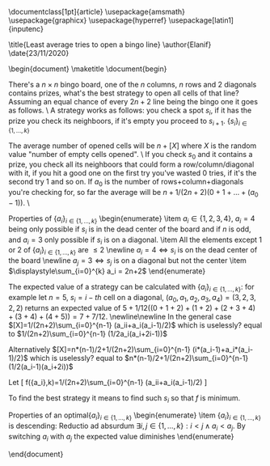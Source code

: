 \documentclass[1pt]{article}
\usepackage{amsmath}
\usepackage{graphicx}
\usepackage{hyperref}
\usepackage[latin1]{inputenc}

\title{Least average tries to open a bingo line}
\author{Elanif}
\date{23/11/2020}

\begin{document}
\maketitle
\document{begin}

There's a $n\times n$ bingo board, one of the $n$ columns, $n$ rows and $2$ diagonals contains prizes, what's the best strategy to open all cells of that line? Assuming an equal chance of every $2n+2$ line being the bingo one it goes as follows.
\\
A strategy works as follows: you check a spot $s_i$, if it has the prize you check its neighboors, if it's empty you proceed to $s_{i+1}$. $\{s_i\}_{i\in \{1,\dotsc,k\}}$

The average number of opened cells will be $n+[X]$ where $X$ is the random value "number of empty cells opened".
\\
If you check $s_0$ and it contains a prize, you check all its neighboors that could form a row/column/diagonal with it, if you hit a good one on the first try you've wasted $0$ tries, if it's the second try $1$ and so on. If $a_0$ is the number of rows+column+diagonals you're checking for, so far the average will be $n+1/(2n+2)(0+1+...+(a_0-1))$.
\\

Properties of $\{a_i\}_{i\in \{1,\dotsc,k\}}$
\begin{enumerate}
\item $a_i\in\{1,2,3,4\}$, $a_i=4$ being only possible if $s_i$ is in the dead center of the board and if $n$ is odd, and $a_i=3$ only possible if $s_i$ is on a diagonal.
\item All the elements except $1$ or $2$ of $\{a_i\}_{i\in \{1,\dotsc,k\}}$ are $\leq 2$
\newline $a_i=4 \iff s_i$ is on the dead center of the board
\newline $a_j = 3 \iff s_j$ is on a diagonal but not the center
\item $\displaystyle\sum_{i=0}^{k} a_i = 2n+2$
\end{enumerate}

The expected value of a strategy can be calculated with $\{a_i\}_{i\in \{1,\dotsc,k\}}$: for example let $n=5$, $s_i=i-th$ cell on a diagonal, $(a_0,a_1,a_2,a_3,a_4)=(3,2,3,2,2)$ returns an expected value of $5+1/12((0+1+2)+(1+2)+(2+3+4)+(3+4)+(4+5)) = 7+7/12$.
\newline\newline
In the general case $[X]=1/(2n+2)\sum_{i=0}^{n-1} (a_ii+a_i(a_i-1)/2)$ which is uselessly? equal to $1/(2n+2)\sum_{i=0}^{n-1} (1/2a_i(a_i+2i-1))$

Alternatively $[X]=n*(n-1)/2+1/(2n+2)\sum_{i=0}^{n-1} (i*(a_i-1)+a_i*(a_i-1)/2)$ which is uselessly? equal to $n*(n-1)/2+1/(2n+2)\sum_{i=0}^{n-1} (1/2(a_i-1)(a_i+2i))$

Let 
\[ f(\{a_i\},k)=1/(2n+2)\sum_{i=0}^{n-1} (a_ii+a_i(a_i-1)/2) \]

To find the best strategy it means to find such $s_i$ so that $f$ is minimum.

Properties of an optimal$\{a_i\}_{i\in \{1,\dotsc,k\}}$
\begin{enumerate}
\item  $\{a_i\}_{i\in \{1,\dotsc,k\}}$ is descending: Reductio ad absurdum $\exists i,j\in\{1,\dotsc,k\}:i<j \land a_i<a_j$. By switching $a_i$ with $a_j$ the expected value diminishes
\end{enumerate}

\end{document}
